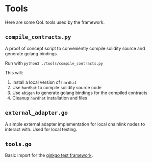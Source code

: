 # Tools

Here are some QoL tools used by the framework.

## `compile_contracts.py`

A proof of concept script to conveniently compile solidity source and generate golang bindings.

Run with `python3 ./tools/compile_contracts.py`

This will:

1. Install a local version of `hardhat`
2. Use `hardhat` to compile solidity source code
3. Use `abigen` to generate golang bindings for the compiled contracts
4. Cleanup `hardhat` installation and files

## `external_adapter.go`

A simple external adapter implementation for local chainlink nodes to interact with. Used for local testing.

## `tools.go`

Basic import for the [ginkgo test framework](https://github.com/onsi/ginkgo).
